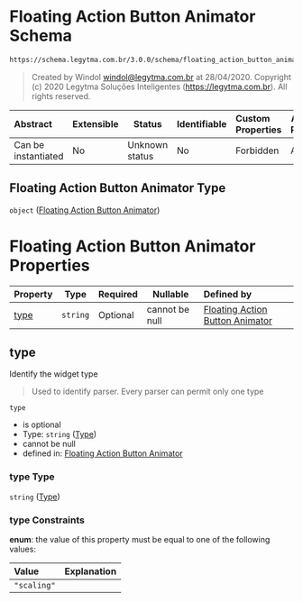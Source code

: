 # Floating Action Button Animator Schema

```txt
https://schema.legytma.com.br/3.0.0/schema/floating_action_button_animator.schema.json
```




> Created by Windol [windol@legytma.com.br](mailto:windol@legytma.com.br) at 28/04/2020.
> Copyright (c) 2020 Legytma Soluções Inteligentes (<https://legytma.com.br>). All rights reserved.
>

| Abstract            | Extensible | Status         | Identifiable | Custom Properties | Additional Properties | Access Restrictions | Defined In                                                                                                                  |
| :------------------ | ---------- | -------------- | ------------ | :---------------- | --------------------- | ------------------- | --------------------------------------------------------------------------------------------------------------------------- |
| Can be instantiated | No         | Unknown status | No           | Forbidden         | Allowed               | none                | [floating_action_button_animator.schema.json](../schema/floating_action_button_animator.schema.json) |

## Floating Action Button Animator Type

`object` ([Floating Action Button Animator](floating_action_button_animator.md))

# Floating Action Button Animator Properties

| Property      | Type     | Required | Nullable       | Defined by                                                                                                                                                                                           |
| :------------ | -------- | -------- | -------------- | :--------------------------------------------------------------------------------------------------------------------------------------------------------------------------------------------------- |
| [type](#type) | `string` | Optional | cannot be null | [Floating Action Button Animator](floating_action_button_animator-properties-type.md) |

## type

Identify the widget type


> Used to identify parser. Every parser can permit only one type
>

`type`

-   is optional
-   Type: `string` ([Type](floating_action_button_animator-properties-type.md))
-   cannot be null
-   defined in: [Floating Action Button Animator](floating_action_button_animator-properties-type.md)

### type Type

`string` ([Type](floating_action_button_animator-properties-type.md))

### type Constraints

**enum**: the value of this property must be equal to one of the following values:

| Value       | Explanation |
| :---------- | ----------- |
| `"scaling"` |             |
